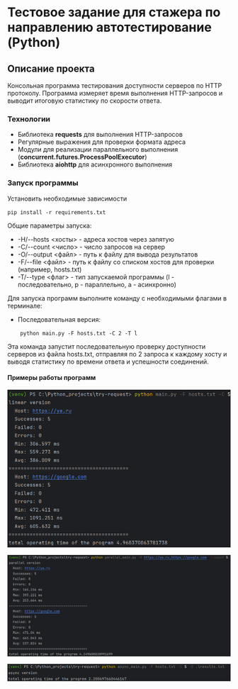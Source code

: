 # Тестовое задание для стажера по направлению автотестирование (Python)

## Описание проекта 
Консольная программа тестирования доступности серверов по HTTP протоколу. Программа измеряет время выполнения HTTP-запросов и выводит итоговую статистику по скорости ответа.

### Технологии
- Библиотека **requests** для выполнения HTTP-запросов
- Регулярные выражения для проверки формата адреса
- Модули для реализации параллельного выполнения (**concurrent.futures.ProcessPoolExecutor**)
- Библиотека **aiohttp** для асинхронного выполнения  

### Запуск программы
Установить необходимые зависимости
```
pip install -r requirements.txt
```
Общие параметры запуска:
- -H/--hosts <хосты> - адреса хостов через запятую
- -C/--count <число> - число запросов на сервер
- -O/--output <файл> - путь к файлу для вывода результатов
- -F/--file <файл> - путь к файлу со списком хостов для проверки (например, hosts.txt)
- -T/--type <флаг> - тип запускаемой программы (l - последовательно, p - параллельно, a - асинхронно)

Для запуска программ выполните команду с необходимыми флагами в терминале:
- Последовательная версия:
```
    python main.py -F hosts.txt -C 2 -T l
```

Эта команда запустит последовательную проверку доступности серверов из файла hosts.txt, отправляя по 2 запроса к каждому хосту и выводя статистику по времени ответа и успешности соединений.

#### Примеры работы программ

![img.png](screenshots/img.png)

![img_1.png](screenshots/img_1.png)

![img_2.png](screenshots/img_2.png)